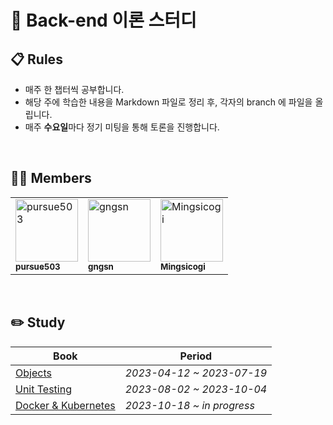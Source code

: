 # 👋 Back-end 이론 스터디

## 📋 Rules

- 매주 한 챕터씩 공부합니다.
- 해당 주에 학습한 내용을 Markdown 파일로 정리 후, 각자의 branch 에 파일을 올립니다.
- 매주 **수요일**마다 정기 미팅을 통해 토론을 진행합니다.

<br/>

## 👨‍💻 Members

<table>
  <tbody>
    <tr>
        <td><a href="https://github.com/pursue503"><img src="https://avatars.githubusercontent.com/u/60679453?v=4?s=100" width="100px;" alt="pursue503"/><br /><sub><b>pursue503</b></sub></a></td>
        <td><a href="https://github.com/gngsn"><img src="https://avatars.githubusercontent.com/u/43839834?v=4?s=100" width="100px;" alt="gngsn"/><br /><sub><b>gngsn</b></sub></a></td>
        <td><a href="https://github.com/Mingsicogi"><img src="https://avatars.githubusercontent.com/u/44767077?v=4?s=100" width="100px;" alt="Mingsicogi"/><br /><sub><b>Mingsicogi</b></sub></a></td>
    </tr>
    </tbody>
</table>

<br/>

## ✏️ Study

| Book                                                                       | Period                    |
|----------------------------------------------------------------------------|---------------------------|
| [Objects](https://github.com/2mz1/theory/tree/main/objects)                | _2023-04-12 ~ 2023-07-19_ |
| [Unit Testing](https://github.com/2mz1/theory/tree/main/unit-testing)      | _2023-08-02 ~ 2023-10-04_ |
| [Docker & Kubernetes](https://github.com/2mz1/theory/tree/main/docker-k8s) | _2023-10-18 ~ in progress_ |
